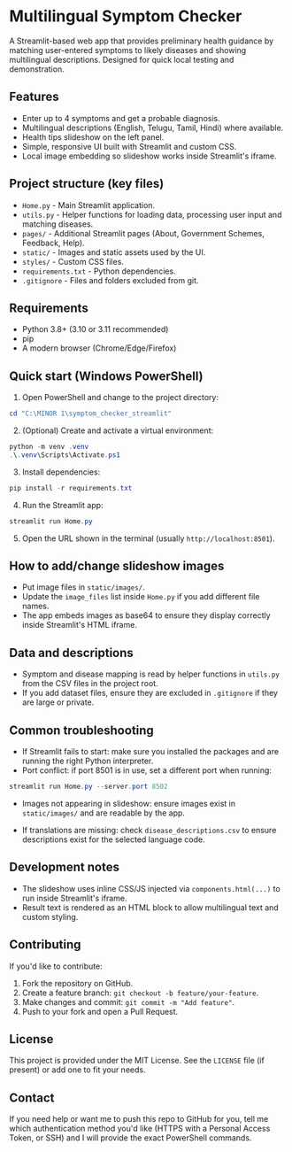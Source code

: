 # Multilingual Symptom Checker

A Streamlit-based web app that provides preliminary health guidance by matching user-entered symptoms to likely diseases and showing multilingual descriptions. Designed for quick local testing and demonstration.

## Features

- Enter up to 4 symptoms and get a probable diagnosis.
- Multilingual descriptions (English, Telugu, Tamil, Hindi) where available.
- Health tips slideshow on the left panel.
- Simple, responsive UI built with Streamlit and custom CSS.
- Local image embedding so slideshow works inside Streamlit's iframe.

## Project structure (key files)

- `Home.py` - Main Streamlit application.
- `utils.py` - Helper functions for loading data, processing user input and matching diseases.
- `pages/` - Additional Streamlit pages (About, Government Schemes, Feedback, Help).
- `static/` - Images and static assets used by the UI.
- `styles/` - Custom CSS files.
- `requirements.txt` - Python dependencies.
- `.gitignore` - Files and folders excluded from git.

## Requirements

- Python 3.8+ (3.10 or 3.11 recommended)
- pip
- A modern browser (Chrome/Edge/Firefox)

## Quick start (Windows PowerShell)

1. Open PowerShell and change to the project directory:

```powershell
cd "C:\MINOR 1\symptom_checker_streamlit"
```

2. (Optional) Create and activate a virtual environment:

```powershell
python -m venv .venv
.\.venv\Scripts\Activate.ps1
```

3. Install dependencies:

```powershell
pip install -r requirements.txt
```

4. Run the Streamlit app:

```powershell
streamlit run Home.py
```

5. Open the URL shown in the terminal (usually `http://localhost:8501`).

## How to add/change slideshow images

- Put image files in `static/images/`.
- Update the `image_files` list inside `Home.py` if you add different file names.
- The app embeds images as base64 to ensure they display correctly inside Streamlit's HTML iframe.

## Data and descriptions

- Symptom and disease mapping is read by helper functions in `utils.py` from the CSV files in the project root.
- If you add dataset files, ensure they are excluded in `.gitignore` if they are large or private.

## Common troubleshooting

- If Streamlit fails to start: make sure you installed the packages and are running the right Python interpreter.
- Port conflict: if port 8501 is in use, set a different port when running:

```powershell
streamlit run Home.py --server.port 8502
```

- Images not appearing in slideshow: ensure images exist in `static/images/` and are readable by the app.

- If translations are missing: check `disease_descriptions.csv` to ensure descriptions exist for the selected language code.

## Development notes

- The slideshow uses inline CSS/JS injected via `components.html(...)` to run inside Streamlit's iframe.
- Result text is rendered as an HTML block to allow multilingual text and custom styling.

## Contributing

If you'd like to contribute:

1. Fork the repository on GitHub.
2. Create a feature branch: `git checkout -b feature/your-feature`.
3. Make changes and commit: `git commit -m "Add feature"`.
4. Push to your fork and open a Pull Request.

## License

This project is provided under the MIT License. See the `LICENSE` file (if present) or add one to fit your needs.

## Contact

If you need help or want me to push this repo to GitHub for you, tell me which authentication method you'd like (HTTPS with a Personal Access Token, or SSH) and I will provide the exact PowerShell commands.
